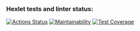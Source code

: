 ### Hexlet tests and linter status:
[![Actions Status](https://github.com/sushilyaz/java-project-78/actions/workflows/hexlet-check.yml/badge.svg)](https://github.com/sushilyaz/java-project-78/actions)
[![Maintainability](https://api.codeclimate.com/v1/badges/546d86c1e60ea8029e0b/maintainability)](https://codeclimate.com/github/sushilyaz/java-project-78/maintainability)
[![Test Coverage](https://api.codeclimate.com/v1/badges/546d86c1e60ea8029e0b/test_coverage)](https://codeclimate.com/github/sushilyaz/java-project-78/test_coverage)
